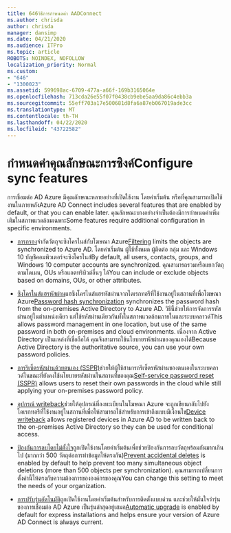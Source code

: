 ```yaml
---
title: 646วิธีการกําหนดค่า AADConnect
ms.author: chrisda
author: chrisda
manager: dansimp
ms.date: 04/21/2020
ms.audience: ITPro
ms.topic: article
ROBOTS: NOINDEX, NOFOLLOW
localization_priority: Normal
ms.custom:
- "646"
- "1300023"
ms.assetid: 599698ac-6709-477a-a66f-169b3165064e
ms.openlocfilehash: 713cda26e55f07f0438cb9ebe5aa9da86c4ebb3a
ms.sourcegitcommit: 55eff703a17e500681d8fa6a87eb067019ade3cc
ms.translationtype: MT
ms.contentlocale: th-TH
ms.lasthandoff: 04/22/2020
ms.locfileid: "43722582"
---
```

# <a name="configure-sync-features"></a><span data-ttu-id="18e81-102">กําหนดค่าคุณลักษณะการซิงค์</span><span class="sxs-lookup"><span data-stu-id="18e81-102">Configure sync features</span></span>

<span data-ttu-id="18e81-103">การเชื่อมต่อ AD Azure มีคุณลักษณะหลายอย่างที่เปิดใช้งาน โดยค่าเริ่มต้น หรือที่คุณสามารถเปิดใช้งานในภายหลัง</span><span class="sxs-lookup"><span data-stu-id="18e81-103">Azure AD Connect includes several features that are enabled by default, or that you can enable later.</span></span> <span data-ttu-id="18e81-104">คุณลักษณะบางอย่างจําเป็นต้องมีการกําหนดค่าเพิ่มเติมในสภาพแวดล้อมเฉพาะ</span><span class="sxs-lookup"><span data-stu-id="18e81-104">Some features require additional configuration in specific environments.</span></span>

- <span data-ttu-id="18e81-105">[การกรอง](https://docs.microsoft.com/azure/active-directory/connect/active-directory-aadconnectsync-configure-filtering)จํากัดวัตถุจะซิงโครไนส์กับโฆษณา Azure</span><span class="sxs-lookup"><span data-stu-id="18e81-105">[Filtering](https://docs.microsoft.com/azure/active-directory/connect/active-directory-aadconnectsync-configure-filtering) limits the objects are synchronized to Azure AD.</span></span> <span data-ttu-id="18e81-106">โดยค่าเริ่มต้น ผู้ใช้ทั้งหมด ผู้ติดต่อ กลุ่ม และ Windows 10 บัญชีคอมพิวเตอร์จะซิงโครไนส์</span><span class="sxs-lookup"><span data-stu-id="18e81-106">By default, all users, contacts, groups, and Windows 10 computer accounts are synchronized.</span></span> <span data-ttu-id="18e81-107">คุณสามารถรวมหรือแยกวัตถุตามโดเมน, OUs หรือแอตทริบิวต์อื่นๆ ได้</span><span class="sxs-lookup"><span data-stu-id="18e81-107">You can include or exclude objects based on domains, OUs, or other attributes.</span></span>

- <span data-ttu-id="18e81-108">[ซิงโครไนส์แฮรหัสผ่าน](https://docs.microsoft.com/azure/active-directory/connect/active-directory-aadconnectsync-implement-password-hash-synchronization)แฮซิงโครไนส์แฮรหัสผ่านจากไดเรกทอรีที่ใช้งานอยู่ในสถานที่เพื่อโฆษณา Azure</span><span class="sxs-lookup"><span data-stu-id="18e81-108">[Password hash synchronization](https://docs.microsoft.com/azure/active-directory/connect/active-directory-aadconnectsync-implement-password-hash-synchronization) synchronizes the password hash from the on-premises Active Directory to Azure AD.</span></span> <span data-ttu-id="18e81-109">วิธีนี้ช่วยให้การจัดการรหัสผ่านอยู่ในตําแหน่งเดียว แต่ใช้รหัสผ่านเดียวกันทั้งในสภาพแวดล้อมภายในและระบบคลาวด์</span><span class="sxs-lookup"><span data-stu-id="18e81-109">This allows password management in one location, but use of the same password in both on-premises and cloud environments.</span></span> <span data-ttu-id="18e81-110">เนื่องจาก Active Directory เป็นแหล่งที่เชื่อถือได้ คุณจึงสามารถใช้นโยบายรหัสผ่านของคุณเองได้</span><span class="sxs-lookup"><span data-stu-id="18e81-110">Because Active Directory is the authoritative source, you can use your own password policies.</span></span>

- <span data-ttu-id="18e81-111">[การรีเซ็ตรหัสผ่านด้วยตนเอง (SSPR)](https://docs.microsoft.com/azure/active-directory/authentication/quickstart-sspr)ช่วยให้ผู้ใช้สามารถรีเซ็ตรหัสผ่านของตนเองในระบบคลาวด์ในขณะที่ยังคงใช้นโยบายรหัสผ่านในสถานที่ของคุณ</span><span class="sxs-lookup"><span data-stu-id="18e81-111">[Self-service password reset (SSPR)](https://docs.microsoft.com/azure/active-directory/authentication/quickstart-sspr) allows users to reset their own passwords in the cloud while still applying your on-premises password policy.</span></span>

- <span data-ttu-id="18e81-112">[อุปกรณ์ writeback](https://docs.microsoft.com/azure/active-directory/connect/active-directory-aadconnect-feature-device-writeback)ช่วยให้อุปกรณ์ที่ลงทะเบียนในโฆษณา Azure จะถูกเขียนกลับไปยังไดเรกทอรีที่ใช้งานอยู่ในสถานที่เพื่อให้สามารถใช้สําหรับการเข้าถึงแบบมีเงื่อนไข</span><span class="sxs-lookup"><span data-stu-id="18e81-112">[Device writeback](https://docs.microsoft.com/azure/active-directory/connect/active-directory-aadconnect-feature-device-writeback) allows registered devices in Azure AD to be written back to the on-premises Active Directory so they can be used for conditional access.</span></span>

- <span data-ttu-id="18e81-113">[ป้องกันการลบโดยไม่ตั้งใจ](https://docs.microsoft.com/azure/active-directory/connect/active-directory-aadconnectsync-feature-prevent-accidental-deletes)ถูกเปิดใช้งานโดยค่าเริ่มต้นเพื่อช่วยป้องกันการลบวัตถุพร้อมกันมากเกินไป (มากกว่า 500 วัตถุต่อการทําข้อมูลให้ตรงกัน)</span><span class="sxs-lookup"><span data-stu-id="18e81-113">[Prevent accidental deletes](https://docs.microsoft.com/azure/active-directory/connect/active-directory-aadconnectsync-feature-prevent-accidental-deletes) is enabled by default to help prevent too many simultaneous object deletions (more than 500 objects per synchronization).</span></span> <span data-ttu-id="18e81-114">คุณสามารถเปลี่ยนการตั้งค่านี้ให้ตรงกับความต้องการขององค์กรของคุณ</span><span class="sxs-lookup"><span data-stu-id="18e81-114">You can change this setting to meet the needs of your organization.</span></span>

- <span data-ttu-id="18e81-115">[การปรับรุ่นอัตโนมัติ](https://docs.microsoft.com/azure/active-directory/connect/active-directory-aadconnect-feature-automatic-upgrade)ถูกเปิดใช้งานโดยค่าเริ่มต้นสําหรับการติดตั้งแบบด่วน และช่วยให้มั่นใจว่ารุ่นของการเชื่อมต่อ AD Azure เป็นรุ่นล่าสุดอยู่เสมอ</span><span class="sxs-lookup"><span data-stu-id="18e81-115">[Automatic upgrade](https://docs.microsoft.com/azure/active-directory/connect/active-directory-aadconnect-feature-automatic-upgrade) is enabled by default for express installations and helps ensure your version of Azure AD Connect is always current.</span></span>
